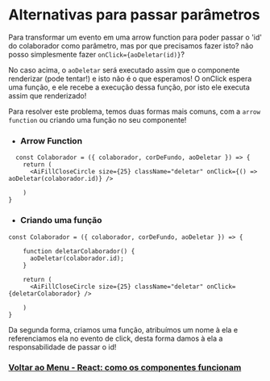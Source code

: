 # Alternativas para passar parâmetros

Para transformar um evento em uma arrow function para poder passar o 'id' do colaborador como parâmetro, mas por que precisamos fazer isto? não posso simplesmente fazer `onClick={aoDeletar(id)}`?

No caso acima, o `aoDeletar` será executado assim que o componente renderizar (pode tentar!) e isto não é o que esperamos! O onClick espera uma função, e ele recebe a execução dessa função, por isto ele executa assim que renderizado!

Para resolver este problema, temos duas formas mais comuns, com a `arrow function` ou criando uma função no seu componente!

- ### Arrow Function

```
  const Colaborador = ({ colaborador, corDeFundo, aoDeletar }) => {
    return (
      <AiFillCloseCircle size={25} className="deletar" onClick={() => aoDeletar(colaborador.id)} />

    )
}
```

- ### Criando uma função

```
const Colaborador = ({ colaborador, corDeFundo, aoDeletar }) => {

    function deletarColaborador() {
      aoDeletar(colaborador.id);
    }

    return (
      <AiFillCloseCircle size={25} className="deletar" onClick={deletarColaborador} />

    )
}
```

Da segunda forma, criamos uma função, atribuímos um nome à ela e referenciamos ela no evento de click, desta forma damos à ela a responsabilidade de passar o id!

### [Voltar ao Menu - React: como os componentes funcionam](../menu.md)
